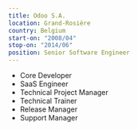```yaml
---
title: Odoo S.A.
location: Grand-Rosière
country: Belgium
start-on: "2008/04"
stop-on: "2014/06"
position: Senior Software Engineer 
---
```


* Core Developer
* SaaS Engineer
* Technical Project Manager
* Technical Trainer
* Release Manager
* Support Manager